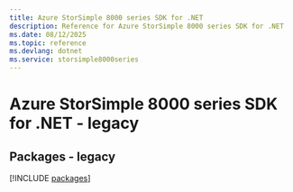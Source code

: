 ```yaml
---
title: Azure StorSimple 8000 series SDK for .NET
description: Reference for Azure StorSimple 8000 series SDK for .NET
ms.date: 08/12/2025
ms.topic: reference
ms.devlang: dotnet
ms.service: storsimple8000series
---
```

# Azure StorSimple 8000 series SDK for .NET - legacy
## Packages - legacy
[!INCLUDE [packages](storsimple-8000-series-index.md)]